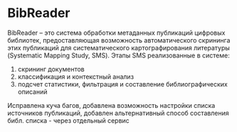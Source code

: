# BibReader
BibReader – это система обработки метаданных публикаций цифровых библиотек, предоставляющая возможность автоматического скрининга этих публикаций для систематического картографирования литературы (Systematic Mapping Study, SMS).
Этапы SMS реализованные в системе:
1. скрининг документов
2. классификация и контекстный анализ
3. подсчет статистики, фильтрация и составление библиографических описаний

Исправлена куча багов, добавлена возможность настройки списка источников публикаций, добавлен альтернативный способ составления библ. списка - через отдельный сервис
